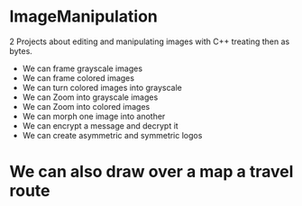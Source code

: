 # ImageManipulation
2 Projects about editing and manipulating images with C++ treating then as bytes.

- We can frame grayscale images
- We can frame colored images
- We can turn colored images into grayscale
- We can Zoom into grayscale images
- We can Zoom into colored images
- We can morph one image into another
- We can encrypt a message and decrypt it
- We can create asymmetric and symmetric logos 

# We can also draw over a map a travel route

